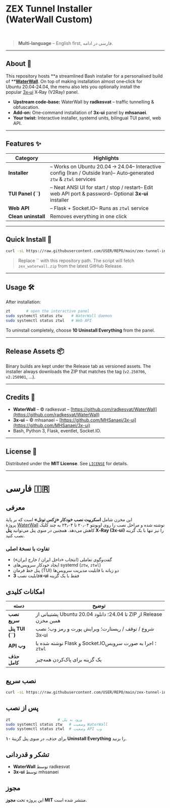 # ZEX Tunnel Installer (WaterWall Custom)

 &#x20;

> **Multi‑language** – English first, فارسی در ادامه.

---

## About 📖

This repository hosts \*\*a streamlined Bash installer for a personalised build of \*\*[**WaterWall**](https://github.com/radkesvat/WaterWall). On top of making installation almost one‑click for Ubuntu 20.04‑24.04, the menu also lets you optionally install the popular [3x‑ui](https://github.com/MHSanaei/3x-ui) X‑Ray (V2Ray) panel.

* **Upstream code‑base:** WaterWall by **radkesvat** – traffic tunnelling & obfuscation.
* **Add‑on:** One‑command installation of **3x‑ui** panel by **mhsanaei**.
* **Your twist:** Interactive installer, systemd units, bilingual TUI panel, web API.

---

## Features ✨

| Category                 | Highlights                                                                                                        |
| ------------------------ | ----------------------------------------------------------------------------------------------------------------- |
| **Installer**            | – Works on Ubuntu 20.04 → 24.04– Interactive config (Iran / Outside Iran)– Auto‑generated `ztw` & `ztwl` services |
| **TUI Panel (**\`\`**)** | – Neat ANSI UI for start / stop / restart– Edit web API port & password– Optional **3x‑ui** installer             |
| **Web API**              | – Flask + Socket.IO– Runs as `ztwl` service                                                                       |
| **Clean uninstall**      | Removes everything in one click                                                                                   |

---

## Quick Install 🚀

```bash
curl -sL https://raw.githubusercontent.com/USER/REPO/main/zex-tunnel-install.sh | sudo bash
```

> Replace \`\` with this repository path. The script will fetch `zex_waterwall.zip` from the latest GitHub Release.

---

## Usage 🛠

After installation:

```bash
zt       # open the interactive panel
sudo systemctl status ztw    # WaterWall daemon
sudo systemctl status ztwl   # Web API
```

To uninstall completely, choose **10 Uninstall Everything** from the panel.

---

## Release Assets 📦

Binary builds are kept under the Release tab as versioned assets. The installer always downloads the ZIP that matches the tag (`v2.250706`, `v2.250901`, …).

---

## Credits 🙏

* **WaterWall** – © radkesvat – [https://github.com/radkesvat/WaterWall](https://github.com/radkesvat/WaterWall)
* **3x‑ui** – © mhsanaei – [https://github.com/MHSanaei/3x-ui](https://github.com/MHSanaei/3x-ui)
* Bash, Python 3, Flask, eventlet, Socket.IO.

---

## License 📜

Distributed under the **MIT License**. See [`LICENSE`](LICENSE) for details.

---

# فارسی 🇮🇷

## معرفی

این مخزن شامل **اسکریپت نصب خودکار «زِکس تونل»** است که بر پایهٔ پروژهٔ [WaterWall](https://github.com/radkesvat/WaterWall) نوشته شده و مراحل نصب را روی اوبونتو ۲۰٫۰۴ تا ۲۴٫۰۴ به چند کلیک کاهش می‌دهد. همچنین در منوی پنل می‌توانید **پنل X‑Ray (3x‑ui)** را نیز تنها با یک گزینه نصب کنید.

### تفاوت با نسخهٔ اصلی

* گفت‌وگوی تعاملی (انتخاب «داخل ایران / خارج ایران»)
* ایجاد خودکار سرویس‌های systemd (`ztw`, `ztwl`)
* پنل خط فرمان (TUI) دو زبانه با قابلیت مدیریت سرویس‌ها
* قابلیت نصب **3x‑ui** فقط با یک گزینه

## امکانات کلیدی

| دسته                   | توضیح                                                              |
| ---------------------- | ------------------------------------------------------------------ |
| **نصب سریع**           | پشتیبانی از Ubuntu 20.04 تا 24.04؛ دانلود ZIP از Release همین مخزن |
| **پنل TUI (**\`\`**)** | شروع / توقف / ریستارت؛ ویرایش پورت و رمز وب؛ نصب 3x‑ui             |
| **API وب**             | نوشته شده با Flask و Socket.IO؛ اجرا به صورت سرویس `ztwl`          |
| **حذف کامل**           | یک گزینه برای پاک‌کردن همه‌چیز                                     |

## نصب سریع

```bash
curl -sL https://raw.githubusercontent.com/USER/REPO/main/zex-tunnel-install.sh | sudo bash
```

## پس از نصب

```bash
zt                     # ورود به پنل
sudo systemctl status ztw   # وضعیت WaterWall
sudo systemctl status ztwl  # وضعیت API وب
```

برای حذف، در منوی پنل گزینهٔ **۱۰ Uninstall Everything** را بزنید.

## تشکر و قدردانی

* **WaterWall** توسط radkesvat
* **3x‑ui** توسط mhsanaei

## مجوز

این پروژه تحت **مجوز MIT** منتشر شده است.
